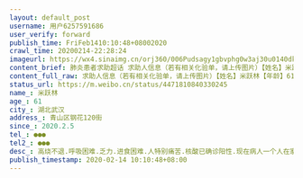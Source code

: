 ```yaml
---
layout: default_post
username: 用户6257591686
user_verify: forward
publish_time: FriFeb1410:10:48+08002020
crawl_time: 20200214-22:28:24
imageurl: https://wx4.sinaimg.cn/orj360/006Pudsagy1gbvphg0w3aj30u0140dkw.jpg,https://wx2.sinaimg.cn/orj360/006Pudsagy1gbvphgm5dvj30u0140443.jpg,https://wx2.sinaimg.cn/orj360/006Pudsagy1gbvphfjwauj30u0140dk4.jpg,https://wx2.sinaimg.cn/orj360/006Pudsagy1gbvphh1tluj30t212r794.jpg
content_brief: 肺炎患者求助超话 求助人信息（若有相关化验单，请上传图片）【姓名】米跃林【年龄】61【所在城市】湖北武汉【所在小区、社区】青山区钢花120街【患病时间】2020.2.5【联系方式】●●●【其他紧急联系人】●●●【病情描述】 高烧不退.呼吸困难.乏力.进食困难.人特别痛苦.核酸已 ...全文
content_full_raw: 求助人信息（若有相关化验单，请上传图片）【姓名】米跃林【年龄】61【所在城市】湖北武汉【所在小区、社区】青山区钢花120街【患病时间】2020.2.5【联系方式】●●●【其他紧急联系人】●●●【病情描述】高烧不退.呼吸困难.乏力.进食困难.人特别痛苦.核酸已确诊阳性.现在病人一个人在家隔离.避免传染.无人照顾.在这样拖下去不给解决.家属必须得去人照顾了.一家人都得陪着感染了.希望政府赶紧安排入院治疗.情况一天不如一天.求你们救我父亲！再不进医院只能等死！武汉
status_url: https://m.weibo.cn/status/4471810840330245
name_: 米跃林
age_: 61
city_: 湖北武汉
address_: 青山区钢花120街
since_: 2020.2.5
tel_: ●●●
tel2_: ●●●
desc_: 高烧不退.呼吸困难.乏力.进食困难.人特别痛苦.核酸已确诊阳性.现在病人一个人在家隔离.避免传染.无人照顾.在这样拖下去不给解决.家属必须得去人照顾了.一家人都得陪着感染了.希望政府赶紧安排入院治疗.情况一天不如一天.求你们救我父亲！再不进医院只能等死！武汉
publish_timestamp: 2020-02-14 10:10:48+08:00
---
```

